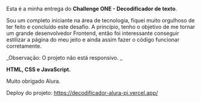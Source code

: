 Esta é a minha entrega do **Challenge ONE - Decodificador de texto**. 

Sou um completo iniciante na área de tecnologia, fiquei muito orgulhoso de ter feito e concluído este desafio.
A princípio, tenho o objetivo de me tornar um grande desenvolvedor Frontend, então foi interessante conseguir estilizar a página do meu jeito e ainda assim fazer o código funcionar corretamente.

_Observação: O projeto não está responsivo. _

**HTML, CSS e JavaScript.** 

Muito obrigado Alura.

Deploy do projeto:
https://decodificador-alura-pi.vercel.app/

